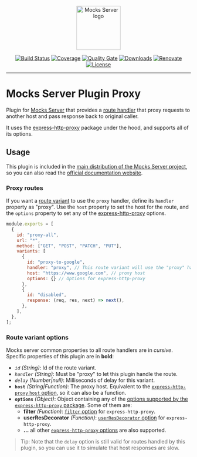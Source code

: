 <p align="center"><a href="https://mocks-server.org" target="_blank" rel="noopener noreferrer"><img width="120" src="https://www.mocks-server.org/img/logo_120.png" alt="Mocks Server logo"></a></p>

<p align="center">
  <a href="https://github.com/mocks-server/main/actions?query=workflow%3Abuild+branch%3Amaster"><img src="https://github.com/mocks-server/main/workflows/build/badge.svg?branch=master" alt="Build Status"></a>
  <a href="https://codecov.io/gh/mocks-server/main"><img src="https://codecov.io/gh/mocks-server/main/branch/master/graph/badge.svg?token=2S8ZR55AJV" alt="Coverage"></a>
  <a href="https://sonarcloud.io/project/overview?id=mocks-server_main_plugin-proxy"><img src="https://sonarcloud.io/api/project_badges/measure?project=mocks-server_main_plugin-proxy&metric=alert_status" alt="Quality Gate"></a>
  <a href="https://www.npmjs.com/package/@mocks-server/plugin-proxy"><img src="https://img.shields.io/npm/dm/@mocks-server/plugin-proxy.svg" alt="Downloads"></a>
  <a href="https://renovatebot.com"><img src="https://img.shields.io/badge/renovate-enabled-brightgreen.svg" alt="Renovate"></a>
  <a href="https://github.com/mocks-server/main/blob/master/packages/plugin-proxy/LICENSE"><img src="https://img.shields.io/npm/l/@mocks-server/plugin-proxy.svg" alt="License"></a>
</p>

---

# Mocks Server Plugin Proxy

Plugin for [Mocks Server][website-url] that provides a [route handler](https://www.mocks-server.org/docs/api-routes-handler) that proxy requests to another host and pass response back to original caller.

It uses the [express-http-proxy](https://github.com/villadora/express-http-proxy) package under the hood, and supports all of its options.

## Usage

This plugin is included in the [main distribution of the Mocks Server project][main-distribution-url], so you can also read the [official documentation website][website-url].

### Proxy routes

If you want a [route variant](https://www.mocks-server.org/docs/get-started-routes) to use the `proxy` handler, define its `handler` property as "proxy". Use the `host` property to set the host for the route, and the `options` property to set any of the [express-http-proxy](https://github.com/villadora/express-http-proxy) options.

```js
module.exports = [
  {
    id: "proxy-all",
    url: "*",
    method: ["GET", "POST", "PATCH", "PUT"],
    variants: [
      {
        id: "proxy-to-google",
        handler: "proxy", // This route variant will use the "proxy" handler from this plugin
        host: "https://www.google.com", // proxy host
        options: {} // Options for express-http-proxy
      },
      {
        id: "disabled",
        response: (req, res, next) => next(),
      },
    ],
  },
];
```

### Route variant options

Mocks server common properties to all route handlers are in _cursive_. Specific properties of this plugin are in __bold__:

* _`id`_ _(String)_: Id of the route variant.
* _`handler`_ _(String)_: Must be "proxy" to let this plugin handle the route.
* _`delay`_ _(Number|null)_: Milliseconds of delay for this variant.
* __`host`__ _(String|Function)_: The proxy host. Equivalent to the [`express-http-proxy` `host` option](https://github.com/villadora/express-http-proxy#host), so it can also be a function.
* __`options`__ _(Object)_: Object containing any of the [options supported by the `express-http-proxy` package](https://github.com/villadora/express-http-proxy#options). Some of them are:
  * __filter__ _(Function)_: [`filter` option](https://github.com/villadora/express-http-proxy#filter-supports-promises) for `express-http-proxy`.
  * __userResDecorator__ _(Function)_: [`userResDecorator` option](https://github.com/villadora/express-http-proxy#userresdecorator-was-intercept-supports-promise) for `express-http-proxy`.
  * __...__ all other [`express-http-proxy` options](https://github.com/villadora/express-http-proxy#options) are also supported.

> Tip: Note that the `delay` option is still valid for routes handled by this plugin, so you can use it to simulate that host responses are slow.

[website-url]: https://www.mocks-server.org
[main-distribution-url]: https://www.npmjs.com/package/@mocks-server/main
[options-url]: https://www.mocks-server.org/docs/configuration-options
